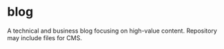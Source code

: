 # blog
A technical and business blog focusing on high-value content. Repository may include files for CMS.
